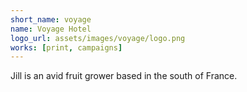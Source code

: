 ```yaml
---
short_name: voyage
name: Voyage Hotel
logo_url: assets/images/voyage/logo.png
works: [print, campaigns]
---
```

Jill is an avid fruit grower based in the south of France.